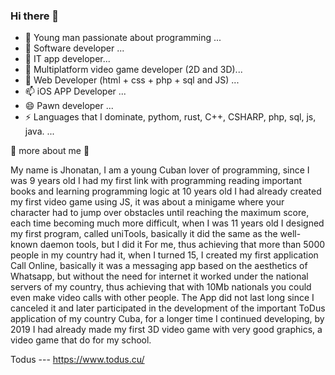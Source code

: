 ### Hi there 👋

<!--
**eltiojhon7/eltiojhon7** is a ✨ _special_ ✨ repository because its `README.md` (this file) appears on your GitHub profile.

Here are some ideas to get you started:

- 🔭 I’m currently working on ...
- 🌱 I’m currently learning ...
- 👯 I’m looking to collaborate on ...
- 🤔 I’m looking for help with ...
- 💬 Ask me about ...
- 📫 How to reach me: ...
- 😄 Pronouns: ...
- ⚡ Fun fact: ...
-->
- 🔭 Young man passionate about programming ...
- 🌱 Software developer ...
- 👯 IT app developer...
- 🤔 Multiplatform video game developer (2D and 3D)...
- 💬 Web Developer (html + css + php + sql and JS) ...
- 📫 iOS APP Developer ...
- 😄 Pawn developer ...
- ⚡ Languages ​​that I dominate, pythom, rust, C++, CSHARP, php, sql, js, java. ...

👀 more about me 👀


My name is Jhonatan, I am a young Cuban lover of programming, since I was 9 years old I had my first link with programming reading important books and learning programming logic at 10 years old I had already created my first video game using JS, it was about a minigame where your character had to jump over obstacles until reaching the maximum score, each time becoming much more difficult, when I was 11 years old I designed my first program, called uniTools, basically it did the same as the well-known daemon tools, but I did it For me, thus achieving that more than 5000 people in my country had it, when I turned 15, I created my first application Call Online, basically it was a messaging app based on the aesthetics of Whatsapp, but without the need for internet it worked under the national servers of my country, thus achieving that with 10Mb nationals you could even make video calls with other people. The App did not last long since I canceled it and later participated in the development of the important ToDus application of my country Cuba, for a longer time I continued developing, by 2019 I had already made my first 3D video game with very good graphics, a video game that do for my school.

Todus --- https://www.todus.cu/


